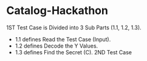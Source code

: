 # Catalog-Hackathon
1ST Test Case is Divided into 3 Sub Parts (1.1, 1.2, 1.3).
 - 1.1 defines Read the Test Case (Input).
 - 1.2 defines Decode the Y Values.
 - 1.3 defines Find the Secret (C).
2ND Test Case 
  
